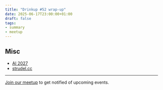 ```yaml
---
title: "Drinkup #52 wrap-up"
date: 2025-06-17T23:00:00+01:00
draft: false
tags:
- summary
- meetup
---
```


[](/images/FW3THGYK53HJD5QYPVF6KL55JUGE3ZY6.gif)

## Misc

* [AI 2027](https://ai-2027.com/)
* [strudel.cc](https://strudel.cc/)

----

[Join our meetup](https://www.meetup.com/de-DE/leipzig-golang/) to get notified of upcoming events.
